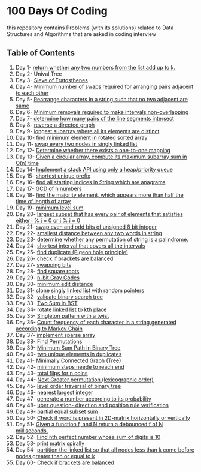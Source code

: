 # 100 Days Of Coding
this repository contains Problems (with its solutions) related to Data Structures and Algorithms that are asked in coding interview

## Table of Contents

1. Day 1-   [return whether any two numbers from the list add up to k.](Day1.java)
1. Day 2-   Unival Tree
1. Day 3-   [Sieve of Eratosthenes](Day3.java)
1. Day 4-   [Minimum number of swaps required for arranging pairs adjacent to each other](Day4.java)
1. Day 5-   [Rearrange characters in a string such that no two adjacent are same](Day5.java)
1. Day 6-   [Minimum removals required to make intervals non-overlapping](Day6.java)
1. Day 7-   [determine how many pairs of the line segments intersect](Day7.java)
1. Day 8-   [reverse a directed graph](Day8.java)
1. Day 9-   [longest subarray where all its elements are distinct](Day9.java)
1. Day 10-  [find minimum element in rotated sorted array](Day10.java)
1. Day 11-  [swap every two nodes in singly linked list](Day11.java)
1. Day 12-  [Determine whether there exists a one-to-one mapping](Day12.java)
1. Day 13-  [Given a circular array, compute its maximum subarray sum in O(n) time](Day13.java)
1. Day 14-  [Implement a stack API using only a heap/priority queue](Day14.java)
1. Day 15-  [shortest unique prefix](Day15.java)
1. Day 16-  [find all starting indices in String which are anagrams](Day16.java)
1. Day 17-  [GCD of n numbers](Day17.java)
1. Day 18-  [find the majority element, which appears more than half the time of length of array](Day18.java)
1. Day 19-  [minimum level sum](Day19.java)
1. Day 20-  [largest subset that has every pair of elements that satisfies either i % j = 0 or j % i = 0](Day20.java)
1. Day 21-  [swap even and odd bits of unsigned 8 bit integer](Day21.java)
1. Day 22-  [smallest distance between any two words in string](Day22.java)
1. Day 23-  [determine whether any permutation of string is a palindrome.](Day23.java)
1. Day 24-  [shortest interval that covers all the intervals](Day24.java)
1. Day 25-  [find duplicate (Pigeon hole principle)](Day25.java)
1. Day 26-  [check if brackets are balanced](Day26.java)
1. Day 27-  [swapping bits](Day27.java)
1. Day 28-  [find square roots](Day28.java)
1. Day 29-  [n-bit Gray Codes](Day29.java)
1. Day 30-  [minimum edit distance](Day30.java)
1. Day 31-  [clone singly linked list with random pointers](Day31.java)
1. Day 32-  [validate binary search tree](Day32.java)
1. Day 33-  [Two Sum in BST](Day33.java)
1. Day 34-  [rotate linked list to kth place](Day34.java)
1. Day 35-  [Singleton pattern with a twist](Day35.java)
1. Day 36-  [Count frequency of each character in a string generated according to Markov Chain](Day36.java)
1. Day 37-  [implement sparse array](Day37.java)
1. Day 38-  [Find Permutations](Day38.java)
1. Day 39-  [Minimum Sum Path in Binary Tree](Day39.java)
1. Day 40-  [two unique elements in duplicates](Day40.java)
1. Day 41-  [Minimally Connected Graph (Tree)](Day41.java)
1. Day 42-  [minimum steps neede to reach end](Day42.java)
1. Day 43-  [total flips for n coins](Day43.java)
1. Day 44-  [Next Greater permutation (lexicographic order)](Day44.java)
1. Day 45-  [level order traversal of binary tree](Day45.java)
1. Day 46-  [nearest largest integer](Day46.java)
1. Day 47-  [generate a number according to its probability](Day47.java)
1. Day 48-  [uber question- direction and position rule verification](Day48.java)
1. Day 49-  [partial equal subset sum](Day49.java)
1. Day 50-  [Check if word is present in 2D-matrix horizontally or vertically](Day50.java)
1. Day 51-  [Given a function f, and N return a debounced f of N milliseconds.](Day51.java)
1. Day 52-  [Find nth perfect number whose sum of digits is 10](Day52.java)
1. Day 53-  [print matrix spirally](Day53.java)
1. Day 54-  [partition the linked list so that all nodes less than k come before nodes greater than or equal to k](Day54.java)
1. Day 60-  [Check if brackets are balanced](Day60.java)
